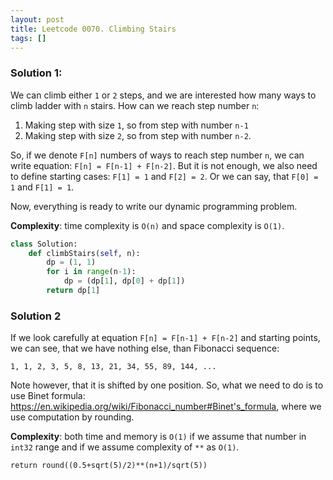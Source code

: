 ```yaml
---
layout: post
title: Leetcode 0070. Climbing Stairs
tags: []
---
```


### Solution 1:

We can climb either `1` or `2` steps, and we are interested how many ways to climb ladder with `n` stairs. How can we reach step number `n`:
1. Making step with size `1`, so from step with number `n-1`
2. Making step with size `2`, so from step with number `n-2`.

So, if we denote `F[n]` numbers of ways to reach step number `n`, we can write equation: `F[n] = F[n-1] + F[n-2]`. But it is not enough, we also need to define starting cases: `F[1] = 1` and `F[2] = 2`. Or we can say, that `F[0] = 1` and `F[1] = 1`.

Now, everything is ready to write our dynamic programming problem.

**Complexity**: time complexity is `O(n)` and space complexity is `O(1)`.



```python
class Solution:
    def climbStairs(self, n):
        dp = (1, 1)
        for i in range(n-1):
            dp = (dp[1], dp[0] + dp[1])
        return dp[1]
```

### Solution 2

If we look carefully at equation `F[n] = F[n-1] + F[n-2]` and starting points, we can see, that we have nothing else, than Fibonacci sequence:

`1, 1, 2, 3, 5, 8, 13, 21, 34, 55, 89, 144, ...`

Note however, that it is shifted by one position. So, what we need to do is to use Binet formula: https://en.wikipedia.org/wiki/Fibonacci_number#Binet's_formula, where we use computation by rounding.

**Complexity**: both time and memory is `O(1)` if we assume that number in `int32` range and if we assume complexity of `**` as `O(1)`.

```
return round((0.5+sqrt(5)/2)**(n+1)/sqrt(5))
```
